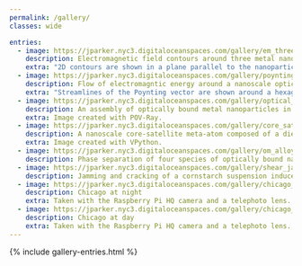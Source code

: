```yaml
---
permalink: /gallery/
classes: wide

entries:
  - image: https://jparker.nyc3.digitaloceanspaces.com/gallery/em_three_np_contours.png
    description: Electromagnetic field contours around three metal nanoparticles
    extra: "2D contours are shown in a plane parallel to the nanoparticles. A 3D contour shows the shape of the high intensity field just outside the surfaces of the nanoparticles. Image created with Paraview."
  - image: https://jparker.nyc3.digitaloceanspaces.com/gallery/poynting_flow_optical_matter_machine.png
    description: Flow of electromagntic energy around a nanoscale optical matter machine
    extra: "Streamlines of the Poynting vector are shown around a hexagonal nanoparticle array composed of seven metal nanoparticles. The incident light is circularly polarized, generating a flow of electromagntic energy around the array that can be utilized to create a nanoscale machine. Reproduced from the paper [Optical matter machines: angular momentum conversion by collective modes in optically bound nanoparticle arrays](https://doi.org/10.1364/OPTICA.396147)."
  - image: https://jparker.nyc3.digitaloceanspaces.com/gallery/optical_matter_ray_traced.png
    description: An assembly of optically bound metal nanoparticles in a tightly focused laser beam
    extra: Image created with POV-Ray.
  - image: https://jparker.nyc3.digitaloceanspaces.com/gallery/core_satellite_transparent.png
    description: A nanoscale core-satellite meta-atom composed of a dielectric core decorated with silver nanoparticles
    extra: Image created with VPython.
  - image: https://jparker.nyc3.digitaloceanspaces.com/gallery/om_alloy.png
    description: Phase separation of four species of optically bound nanoparticles
  - image: https://jparker.nyc3.digitaloceanspaces.com/gallery/shear_jamming.png
    description: Jamming and cracking of a cornstarch suspension induced by shear
  - image: https://jparker.nyc3.digitaloceanspaces.com/gallery/chicago_night.jpg
    description: Chicago at night
    extra: Taken with the Raspberry Pi HQ camera and a telephoto lens.
  - image: https://jparker.nyc3.digitaloceanspaces.com/gallery/chicago_day.jpg
    description: Chicago at day
    extra: Taken with the Raspberry Pi HQ camera and a telephoto lens.
---
```


{% include gallery-entries.html %}
